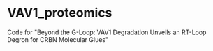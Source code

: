 # VAV1_proteomics
Code for "Beyond the G-Loop: VAV1 Degradation Unveils an RT-Loop Degron for CRBN Molecular Glues"
